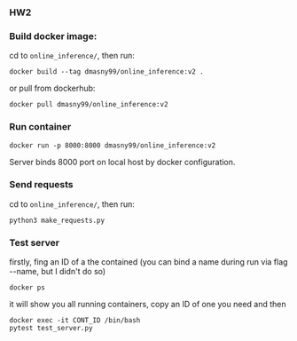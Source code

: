 ### HW2
### Build docker image:
cd to `online_inference/`, then run:
```
docker build --tag dmasny99/online_inference:v2 .   
```

or pull from dockerhub:
```
docker pull dmasny99/online_inference:v2
```

### Run container
```
docker run -p 8000:8000 dmasny99/online_inference:v2
```
Server binds 8000 port on local host by docker configuration.

### Send requests
cd to `online_inference/`, then run:
```
python3 make_requests.py
```
### Test server
firstly, fing an ID of a the contained (you can bind a name during run via flag --name, but I didn't do so)
```
docker ps
```
it will show you all running containers, copy an ID of one you need and then
```
docker exec -it CONT_ID /bin/bash
pytest test_server.py
```
